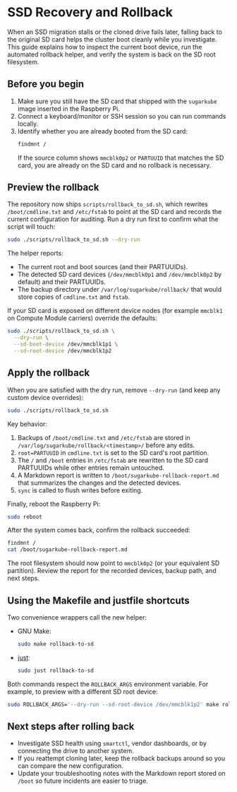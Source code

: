 # SSD Recovery and Rollback

When an SSD migration stalls or the cloned drive fails later, falling back to the
original SD card helps the cluster boot cleanly while you investigate.
This guide explains how to inspect the current boot device, run the automated
rollback helper, and verify the system is back on the SD root filesystem.

## Before you begin

1. Make sure you still have the SD card that shipped with the `sugarkube`
   image inserted in the Raspberry Pi.
2. Connect a keyboard/monitor or SSH session so you can run commands locally.
3. Identify whether you are already booted from the SD card:
   ```bash
   findmnt /
   ```
   If the source column shows `mmcblk0p2` or `PARTUUID` that matches the SD
   card, you are already on the SD card and no rollback is necessary.

## Preview the rollback

The repository now ships `scripts/rollback_to_sd.sh`, which rewrites
`/boot/cmdline.txt` and `/etc/fstab` to point at the SD card and records the
current configuration for auditing. Run a dry run first to confirm what the
script will touch:

```bash
sudo ./scripts/rollback_to_sd.sh --dry-run
```

The helper reports:

- The current root and boot sources (and their PARTUUIDs).
- The detected SD card devices (`/dev/mmcblk0p1` and `/dev/mmcblk0p2` by
  default) and their PARTUUIDs.
- The backup directory under `/var/log/sugarkube/rollback/` that would store
  copies of `cmdline.txt` and `fstab`.

If your SD card is exposed on different device nodes (for example `mmcblk1` on
Compute Module carriers) override the defaults:

```bash
sudo ./scripts/rollback_to_sd.sh \
  --dry-run \
  --sd-boot-device /dev/mmcblk1p1 \
  --sd-root-device /dev/mmcblk1p2
```

## Apply the rollback

When you are satisfied with the dry run, remove `--dry-run` (and keep any
custom device overrides):

```bash
sudo ./scripts/rollback_to_sd.sh
```

Key behavior:

1. Backups of `/boot/cmdline.txt` and `/etc/fstab` are stored in
   `/var/log/sugarkube/rollback/<timestamp>/` before any edits.
2. `root=PARTUUID` in `cmdline.txt` is set to the SD card's root partition.
3. The `/` and `/boot` entries in `/etc/fstab` are rewritten to the SD card
   PARTUUIDs while other entries remain untouched.
4. A Markdown report is written to `/boot/sugarkube-rollback-report.md` that
   summarizes the changes and the detected devices.
5. `sync` is called to flush writes before exiting.

Finally, reboot the Raspberry Pi:

```bash
sudo reboot
```

After the system comes back, confirm the rollback succeeded:

```bash
findmnt /
cat /boot/sugarkube-rollback-report.md
```

The root filesystem should now point to `mmcblk0p2` (or your equivalent SD
partition). Review the report for the recorded devices, backup path, and next
steps.

## Using the Makefile and justfile shortcuts

Two convenience wrappers call the new helper:

- GNU Make:
  ```bash
  sudo make rollback-to-sd
  ```
- [just](https://github.com/casey/just):
  ```bash
  sudo just rollback-to-sd
  ```

Both commands respect the `ROLLBACK_ARGS` environment variable. For example, to
preview with a different SD root device:

```bash
sudo ROLLBACK_ARGS='--dry-run --sd-root-device /dev/mmcblk1p2' make rollback-to-sd
```

## Next steps after rolling back

- Investigate SSD health using `smartctl`, vendor dashboards, or by connecting
  the drive to another system.
- If you reattempt cloning later, keep the rollback backups around so you can
  compare the new configuration.
- Update your troubleshooting notes with the Markdown report stored on `/boot`
  so future incidents are easier to triage.
